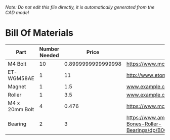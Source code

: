 ###### Note: Do not edit this file directly, it is automatically generated from the CAD model 
# Bill Of Materials 
 |Part|Number Needed|Price|Source| 
 |----|----------|-----|-----|
|M4 Bolt|10|0.8999999999999998|https://www.mcmaster.com/92095a190|
|ET-WGM58AE|1|11|http://www.etonm.com/|
|Magnet|1|1.5|www.example.com|
|Roller|1|3.5|www.example.com|
|M4 x 20mm Bolt|4|0.476|https://www.mcmaster.com/91239a152|
|Bearing|2|3|https://www.amazon.com/RollerBones-Bones-Roller-Bearings/dp/B0094J6GQ0|
